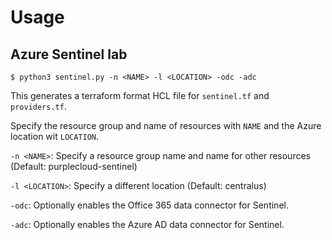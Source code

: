 # Usage

## Azure Sentinel lab 

```$ python3 sentinel.py -n <NAME> -l <LOCATION> -odc -adc```

This generates a terraform format HCL file for ```sentinel.tf``` and ```providers.tf```.

Specify the resource group and name of resources with ```NAME``` and the Azure location wit ```LOCATION```.

```-n <NAME>```:  Specify a resource group name and name for other resources (Default: purplecloud-sentinel)

```-l <LOCATION>```:  Specify a different location (Default: centralus)

```-odc```:  Optionally enables the Office 365 data connector for Sentinel.

```-adc```:  Optionally enables the Azure AD data connector for Sentinel.
